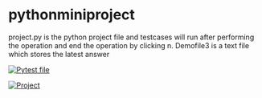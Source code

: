 # pythonminiproject
project.py is the python project file and testcases will run after performing the operation and end the operation by clicking  n. Demofile3 is a text file which stores the latest answer



[![Pytest file](https://github.com/DeepthiReddyGB/pythonminiproject/actions/workflows/projectpy_test.yml/badge.svg)](https://github.com/DeepthiReddyGB/pythonminiproject/actions/workflows/projectpy_test.yml)


[![Project](https://github.com/DeepthiReddyGB/pythonminiproject/actions/workflows/project.yml/badge.svg)](https://github.com/DeepthiReddyGB/pythonminiproject/actions/workflows/project.yml)
